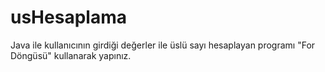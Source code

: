 # usHesaplama

Java ile kullanıcının girdiği değerler ile üslü sayı hesaplayan programı "For Döngüsü" kullanarak yapınız.
